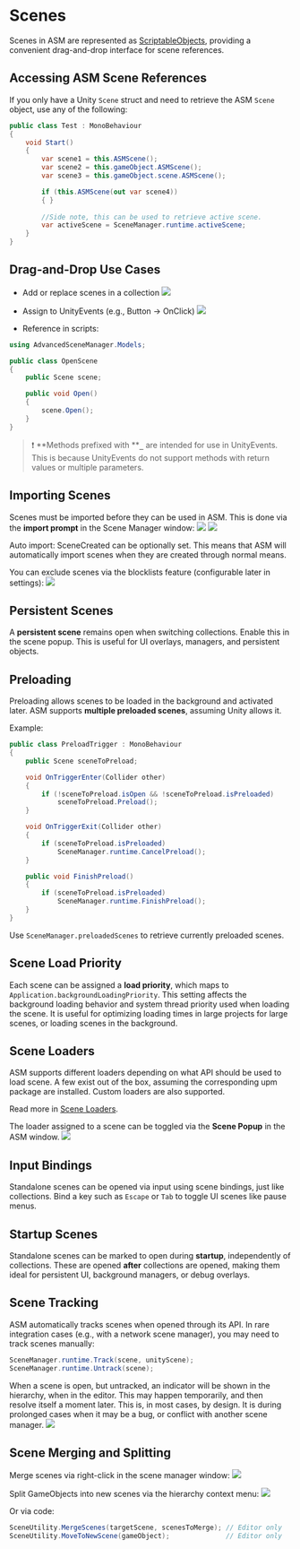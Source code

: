 # Scenes

Scenes in ASM are represented as [ScriptableObjects](https://docs.unity3d.com/Manual/class-ScriptableObject.html), providing a convenient drag-and-drop interface for scene references.
## Accessing ASM Scene References

If you only have a Unity `Scene` struct and need to retrieve the ASM `Scene` object, use any of the following:

```csharp
public class Test : MonoBehaviour
{
    void Start()
    {
        var scene1 = this.ASMScene();
        var scene2 = this.gameObject.ASMScene();
        var scene3 = this.gameObject.scene.ASMScene();

        if (this.ASMScene(out var scene4))
        { }
        
        //Side note, this can be used to retrieve active scene.
        var activeScene = SceneManager.runtime.activeScene;
    }
}
```

## Drag-and-Drop Use Cases

- Add or replace scenes in a collection
 ![](../image/drop-area.png)
    
- Assign to UnityEvents (e.g., Button → OnClick)
  ![](../image/button-click-scene-open.png)
    
- Reference in scripts:
```csharp
using AdvancedSceneManager.Models;

public class OpenScene
{
    public Scene scene;

    public void Open()
    {
        scene.Open();
    }
}
```

> ❗ **Methods prefixed with ****`_`** are intended for use in UnityEvents. This is because UnityEvents do not support methods with return values or multiple parameters.

## Importing Scenes

Scenes must be imported before they can be used in ASM. This is done via the **import prompt** in the Scene Manager window:
![](../image/scene-import-notification.png)
![](../image/import-scene-popup.png)

Auto import: SceneCreated can be optionally set. This means that ASM will automatically import scenes when they are created through normal means.

You can exclude scenes via the blocklists feature (configurable later in settings):
![](../image/blacklist.png)
## Persistent Scenes

A **persistent scene** remains open when switching collections. Enable this in the scene popup. This is useful for UI overlays, managers, and persistent objects.

## Preloading

Preloading allows scenes to be loaded in the background and activated later. ASM supports **multiple preloaded scenes**, assuming Unity allows it.

Example:

```csharp
public class PreloadTrigger : MonoBehaviour
{
    public Scene sceneToPreload;

    void OnTriggerEnter(Collider other)
    {
        if (!sceneToPreload.isOpen && !sceneToPreload.isPreloaded)
            sceneToPreload.Preload();
    }

    void OnTriggerExit(Collider other)
    {
        if (sceneToPreload.isPreloaded)
            SceneManager.runtime.CancelPreload();
    }

    public void FinishPreload()
    {
        if (sceneToPreload.isPreloaded)
            SceneManager.runtime.FinishPreload();
    }
}
```

Use `SceneManager.preloadedScenes` to retrieve currently preloaded scenes.

## Scene Load Priority

Each scene can be assigned a **load priority**, which maps to `Application.backgroundLoadingPriority`. This setting affects the background loading behavior and system thread priority used when loading the scene. It is useful for optimizing loading times in large projects for large scenes, or loading scenes in the background.

## Scene Loaders

ASM supports different loaders depending on what API should be used to load scene. A few exist out of the box, assuming the corresponding upm package are installed. Custom loaders are also supported. 

Read more in [Scene Loaders](scene%20loaders.md).

The loader assigned to a scene can be toggled via the **Scene Popup** in the ASM window.
![](../image/addressable-toggle.png)

## Input Bindings

Standalone scenes can be opened via input using scene bindings, just like collections. Bind a key such as `Escape` or `Tab` to toggle UI scenes like pause menus.

## Startup Scenes

Standalone scenes can be marked to open during **startup**, independently of collections. These are opened **after** collections are opened, making them ideal for persistent UI, background managers, or debug overlays.

## Scene Tracking

ASM automatically tracks scenes when opened through its API. In rare integration cases (e.g., with a network scene manager), you may need to track scenes manually:

```csharp
SceneManager.runtime.Track(scene, unityScene);
SceneManager.runtime.Untrack(scene);
```

When a scene is open, but untracked, an indicator will be shown in the hierarchy, when in the editor. This may happen temporarily, and then resolve itself a moment later. This is, in most cases, by design. It is during prolonged cases when it may be a bug, or conflict with another scene manager.
![](../image/untracked-scenes.png)
## Scene Merging and Splitting

Merge scenes via right-click in the scene manager window:
![](../image/scene-context-menu.png)

Split GameObjects into new scenes via the hierarchy context menu:
![](../image/scene-split-menu.png)

Or via code:
```csharp
SceneUtility.MergeScenes(targetScene, scenesToMerge); // Editor only
SceneUtility.MoveToNewScene(gameObject);              // Editor only
```
